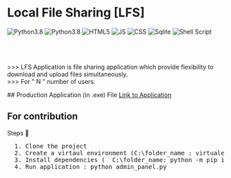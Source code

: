 # Local File Sharing [LFS]

<div>
  <img src="https://img.shields.io/badge/Python-FFD43B?style=for-the-badge&logo=python&logoColor=blue" alt="Python3.8">
  <img src="https://img.shields.io/badge/Flask-000000?style=for-the-badge&logo=flask&logoColor=white" alt="Python3.8">
  <img src="https://img.shields.io/badge/HTML5-E34F26?style=for-the-badge&logo=html5&logoColor=white" alt="HTML5">
  <img src="https://img.shields.io/badge/JavaScript-323330?style=for-the-badge&logo=javascript&logoColor=F7DF1E" alt="JS">
  <img src="https://img.shields.io/badge/CSS3-1572B6?style=for-the-badge&logo=css3&logoColor=white" alt="CSS">
  <img src="https://img.shields.io/badge/SQLite-07405E?style=for-the-badge&logo=sqlite&logoColor=white" alt="Sqlite">
  <img src="https://img.shields.io/badge/Shell_Script-121011?style=for-the-badge&logo=gnu-bash&logoColor=whit" alt="Shell Script"> 
</div>
<p><br><br><br>
  >>> LFS Application is file sharing application which provide flexibility to download and upload files simultaneously.<br>
  >>> For " N " number of users.
</p>
<p>
  ## Production Application (in .exe) File
  <a href="#">Link to Application</a>
  
  ## For contribution
  Steps 🦖
  <pre>
  1. Clone the project
  2. Create a virtaul environment (C:\folder_name : virtualenv . )
  3. Install dependencies (  C:\folder_name: python -m pip install -r requirements.txt   )
  4. Run application : python admin_panel.py
  </pre>
</p>
